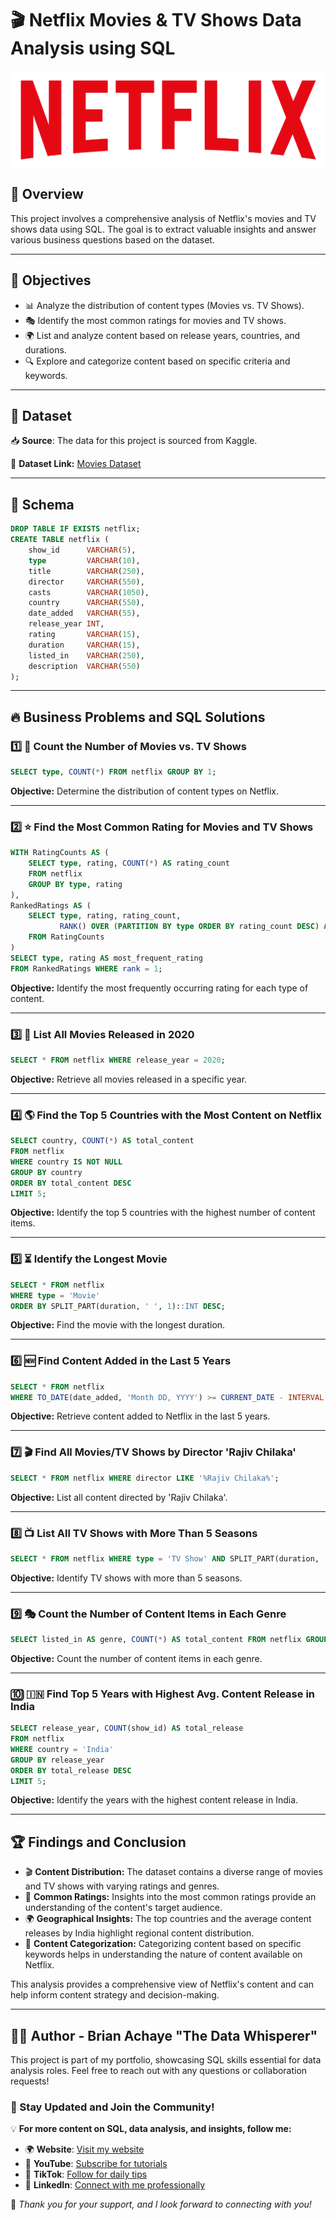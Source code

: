 # 🎬 Netflix Movies & TV Shows Data Analysis using SQL

![Netflix Logo](logo.png)

## 📌 Overview

This project involves a comprehensive analysis of Netflix's movies and TV shows data using SQL. The goal is to extract valuable insights and answer various business questions based on the dataset.

---
## 🎯 Objectives

- 📊 Analyze the distribution of content types (Movies vs. TV Shows).
- 🎭 Identify the most common ratings for movies and TV shows.
- 🌍 List and analyze content based on release years, countries, and durations.
- 🔍 Explore and categorize content based on specific criteria and keywords.

---
## 📂 Dataset

📥 **Source**: The data for this project is sourced from Kaggle.

🔗 **Dataset Link:** [Movies Dataset](https://www.kaggle.com/datasets/shivamb/netflix-shows?resource=download)

---
## 📑 Schema

```sql
DROP TABLE IF EXISTS netflix;
CREATE TABLE netflix (
    show_id      VARCHAR(5),
    type         VARCHAR(10),
    title        VARCHAR(250),
    director     VARCHAR(550),
    casts        VARCHAR(1050),
    country      VARCHAR(550),
    date_added   VARCHAR(55),
    release_year INT,
    rating       VARCHAR(15),
    duration     VARCHAR(15),
    listed_in    VARCHAR(250),
    description  VARCHAR(550)
);
```

---
## 🔥 Business Problems and SQL Solutions

### 1️⃣ 🎥 Count the Number of Movies vs. TV Shows
```sql
SELECT type, COUNT(*) FROM netflix GROUP BY 1;
```
**Objective:** Determine the distribution of content types on Netflix.

---

### 2️⃣ ⭐ Find the Most Common Rating for Movies and TV Shows
```sql
WITH RatingCounts AS (
    SELECT type, rating, COUNT(*) AS rating_count
    FROM netflix
    GROUP BY type, rating
),
RankedRatings AS (
    SELECT type, rating, rating_count,
           RANK() OVER (PARTITION BY type ORDER BY rating_count DESC) AS rank
    FROM RatingCounts
)
SELECT type, rating AS most_frequent_rating
FROM RankedRatings WHERE rank = 1;
```
**Objective:** Identify the most frequently occurring rating for each type of content.

---

### 3️⃣ 📅 List All Movies Released in 2020
```sql
SELECT * FROM netflix WHERE release_year = 2020;
```
**Objective:** Retrieve all movies released in a specific year.

---

### 4️⃣ 🌎 Find the Top 5 Countries with the Most Content on Netflix
```sql
SELECT country, COUNT(*) AS total_content
FROM netflix
WHERE country IS NOT NULL
GROUP BY country
ORDER BY total_content DESC
LIMIT 5;
```
**Objective:** Identify the top 5 countries with the highest number of content items.

---

### 5️⃣ ⏳ Identify the Longest Movie
```sql
SELECT * FROM netflix
WHERE type = 'Movie'
ORDER BY SPLIT_PART(duration, ' ', 1)::INT DESC;
```
**Objective:** Find the movie with the longest duration.

---

### 6️⃣ 🆕 Find Content Added in the Last 5 Years
```sql
SELECT * FROM netflix
WHERE TO_DATE(date_added, 'Month DD, YYYY') >= CURRENT_DATE - INTERVAL '5 years';
```
**Objective:** Retrieve content added to Netflix in the last 5 years.

---

### 7️⃣ 🎬 Find All Movies/TV Shows by Director 'Rajiv Chilaka'
```sql
SELECT * FROM netflix WHERE director LIKE '%Rajiv Chilaka%';
```
**Objective:** List all content directed by 'Rajiv Chilaka'.

---

### 8️⃣ 📺 List All TV Shows with More Than 5 Seasons
```sql
SELECT * FROM netflix WHERE type = 'TV Show' AND SPLIT_PART(duration, ' ', 1)::INT > 5;
```
**Objective:** Identify TV shows with more than 5 seasons.

---

### 9️⃣ 🎭 Count the Number of Content Items in Each Genre
```sql
SELECT listed_in AS genre, COUNT(*) AS total_content FROM netflix GROUP BY 1;
```
**Objective:** Count the number of content items in each genre.

---

### 🔟 🇮🇳 Find Top 5 Years with Highest Avg. Content Release in India
```sql
SELECT release_year, COUNT(show_id) AS total_release
FROM netflix
WHERE country = 'India'
GROUP BY release_year
ORDER BY total_release DESC
LIMIT 5;
```
**Objective:** Identify the years with the highest content release in India.

---
## 🏆 Findings and Conclusion

- 🎬 **Content Distribution:** The dataset contains a diverse range of movies and TV shows with varying ratings and genres.
- 🌟 **Common Ratings:** Insights into the most common ratings provide an understanding of the content's target audience.
- 🌍 **Geographical Insights:** The top countries and the average content releases by India highlight regional content distribution.
- 🧐 **Content Categorization:** Categorizing content based on specific keywords helps in understanding the nature of content available on Netflix.

This analysis provides a comprehensive view of Netflix's content and can help inform content strategy and decision-making.

---
## 👨‍💻 Author - Brian Achaye "The Data Whisperer"

This project is part of my portfolio, showcasing SQL skills essential for data analysis roles. Feel free to reach out with any questions or collaboration requests!

### 🌟 Stay Updated and Join the Community!

💡 **For more content on SQL, data analysis, and insights, follow me:**

- 🌍 **Website**: [Visit my website](https://brianachaye.com/)
- 🎥 **YouTube**: [Subscribe for tutorials](https://www.youtube.com/@brianachaye)
- 📸 **TikTok**: [Follow for daily tips](https://www.tiktok.com/@brianachaye)
- 💼 **LinkedIn**: [Connect with me professionally](https://www.linkedin.com/in/BrianAchaye)

🚀 *Thank you for your support, and I look forward to connecting with you!*